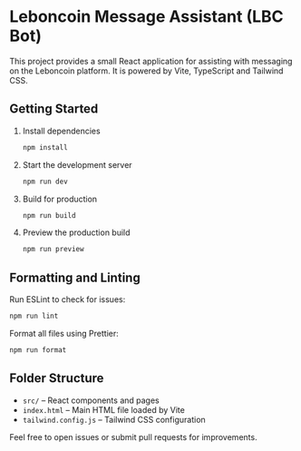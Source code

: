 # Leboncoin Message Assistant (LBC Bot)

This project provides a small React application for assisting with messaging on the Leboncoin platform. It is powered by Vite, TypeScript and Tailwind CSS.

## Getting Started

1. Install dependencies
   ```bash
   npm install
   ```
2. Start the development server
   ```bash
   npm run dev
   ```
3. Build for production
   ```bash
   npm run build
   ```
4. Preview the production build
   ```bash
   npm run preview
   ```

## Formatting and Linting

Run ESLint to check for issues:
```bash
npm run lint
```

Format all files using Prettier:
```bash
npm run format
```

## Folder Structure

- `src/` – React components and pages
- `index.html` – Main HTML file loaded by Vite
- `tailwind.config.js` – Tailwind CSS configuration

Feel free to open issues or submit pull requests for improvements.
